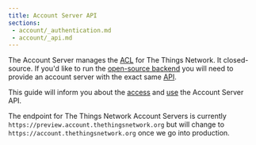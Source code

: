 ```yaml
---
title: Account Server API
sections:
 - account/_authentication.md
 - account/_api.md
---
```


The Account Server manages the [ACL](https://en.wikipedia.org/wiki/Access_control_list) for The Things Network. It closed-source. If you'd like to run the [open-source backend](https://github.com/thethingsnetwork/ttn) you will need to provide an account server with the exact same [API](#the-things-network-account-server-api).

This guide will inform you about the [access]() and [use](#the-things-network-account-server-api) the Account Server API.

The endpoint for The Things Network Account Servers is currently `https://preview.account.thethingsnetwork.org` but will change to `https://account.thethingsnetwork.org` once we go into production.
